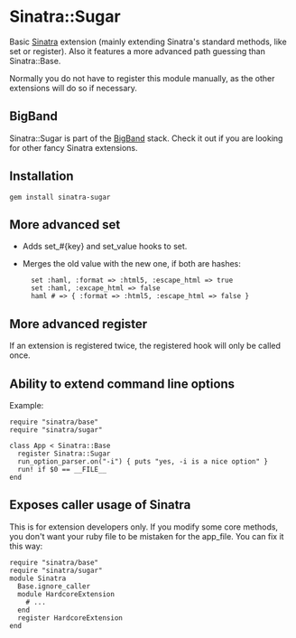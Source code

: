 Sinatra::Sugar
==============

Basic [Sinatra](http://sinatrarb.com) extension (mainly extending Sinatra's standard methods, like set or register).
Also it features a more advanced path guessing than Sinatra::Base.

Normally you do not have to register this module manually, as the other extensions will do so if necessary.

BigBand
-------

Sinatra::Sugar is part of the [BigBand](http://github.com/rkh/big_band) stack.
Check it out if you are looking for other fancy Sinatra extensions.

Installation
------------

    gem install sinatra-sugar

More advanced set
-----------------

- Adds set\_#{key} and set_value hooks to set.
- Merges the old value with the new one, if both are hashes:

        set :haml, :format => :html5, :escape_html => true
        set :haml, :excape_html => false
        haml # => { :format => :html5, :escape_html => false }

More advanced register
----------------------

If an extension is registered twice, the registered hook will only be called once.

Ability to extend command line options
--------------------------------------

Example:

    require "sinatra/base"
    require "sinatra/sugar"
    
    class App < Sinatra::Base
      register Sinatra::Sugar
      run_option_parser.on("-i") { puts "yes, -i is a nice option" }
      run! if $0 == __FILE__
    end

Exposes caller usage of Sinatra
-------------------------------

This is for extension developers only.
If you modify some core methods, you don't want your ruby file to be mistaken for the app\_file.
You can fix it this way:

    require "sinatra/base"
    require "sinatra/sugar"
    module Sinatra
      Base.ignore_caller
      module HardcoreExtension
        # ...
      end
      register HardcoreExtension
    end